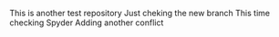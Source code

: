 This is another test repository
Just cheking the new branch
This time checking Spyder
Adding another conflict

